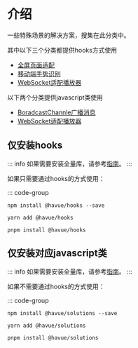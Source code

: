 # 介绍

一些特殊场景的解决方案，搜集在此分类中。

其中以下三个分类都提供hooks方式使用

* [全屏页面适配](/solutions/full-screen-adapt)
* [移动端手势识别](/solutions/gesture-2-mouse)
* [WebSocket适配播放器](/solutions/use-ws-video)

以下两个分类提供javascript类使用

* [BoradcastChannle广播消息](/solutions/broadcast-channel-connect)
* [WebSocket适配播放器](/solutions/use-ws-video)

## 仅安装hooks

::: info
如果需要安装全量库，请参考[指南](/guide/)。
:::

如果只需要通过hooks的方式使用：

::: code-group

```shell [npm]
npm install @havue/hooks --save
```

```shell [yarn]
yarn add @havue/hooks
```

```shell [pnpm]
pnpm install @havue/hooks
```

## 仅安装对应javascript类

::: info
如果需要安装全量库，请参考[指南](/guide/)。
:::

如果不需要通过hooks的方式使用：

::: code-group

```shell [npm]
npm install @havue/solutions --save
```

```shell [yarn]
yarn add @havue/solutions
```

```shell [pnpm]
pnpm install @havue/solutions
```
